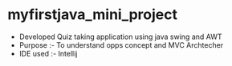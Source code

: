 # myfirstjava_mini_project
* Developed Quiz taking application using java swing and AWT 
* Purpose :- To understand opps concept and MVC Archtecher 
* IDE used :- Intellij
